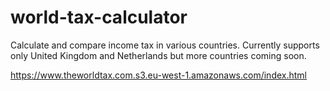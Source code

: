# world-tax-calculator
Calculate and compare income tax in various countries. Currently supports only United Kingdom and Netherlands but more countries coming soon.

https://www.theworldtax.com.s3.eu-west-1.amazonaws.com/index.html
